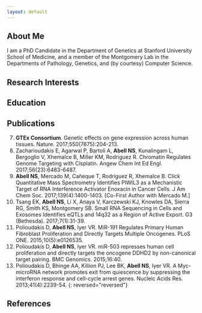 ```yaml
---
layout: default
---
```


## About Me

I am a PhD Candidate in the Department of Genetics at Stanford University School of Medicine, and a member of the Montgomery Lab in the Departments of Pathology, Genetics, and (by courtesy) Computer Science.

## Research Interests

## Education

## Publications

7. **GTEx Consortium**. Genetic effects on gene expression across human tissues. Nature. 2017;550(7675):204-213.
6. Zacharioudakis E, Agarwal P, Bartoli A, **Abell NS**, Kunalingam L, Bergoglio V, Xhemalce B, Miller KM, Rodriguez R. Chromatin Regulates Genome Targeting with Cisplatin. Angew Chem Int Ed Engl. 2017;56(23):6483-6487.
5. **Abell NS**, Mercado M, Cañeque T, Rodriguez R, Xhemalce B. Click Quantitative Mass Spectrometry Identifies PIWIL3 as a Mechanistic Target of RNA Interference Activator Enoxacin in Cancer Cells. J Am Chem Soc. 2017;139(4):1400-1403. [Co-First Author with Mercado M.]
4. Tsang EK, **Abell NS**, Li X, Anaya V, Karczewski KJ, Knowles DA, Sierra RG, Smith KS, Montgomery SB. Small RNA Sequencing in Cells and Exosomes Identifies eQTLs and 14q32 as a Region of Active Export. G3 (Bethesda). 2017;7(1):31-39.
3. Polioudakis D, **Abell NS**, Iyer VR. MiR-191 Regulates Primary Human Fibroblast Proliferation and Directly Targets Multiple Oncogenes. PLoS ONE. 2015;10(5):e0126535.
2. Polioudakis D, **Abell NS**, Iyer VR. miR-503 represses human cell proliferation and directly targets the oncogene DDHD2 by non-canonical target pairing. BMC Genomics. 2015;16:40.
1. Polioudakis D, Bhinge AA, Killion PJ, Lee BK, **Abell NS**, Iyer VR. A Myc-microRNA network promotes exit from quiescence by suppressing the interferon response and cell-cycle arrest genes. Nucleic Acids Res. 2013;41(4):2239-54.
{: reversed="reversed"}

## References
